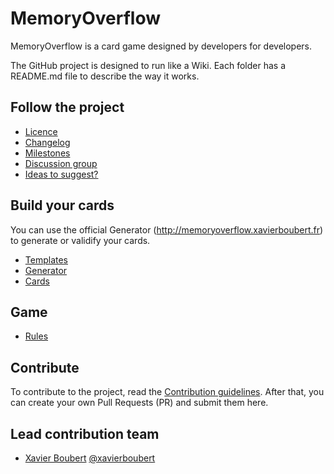 # MemoryOverflow

MemoryOverflow is a card game designed by developers for developers.

The GitHub project is designed to run like a Wiki. Each folder has a README.md file to describe the way it works.


## Follow the project

* [Licence](https://github.com/XavierBoubert/MemoryOverflow/blob/master/LICENSE)
* [Changelog](https://github.com/XavierBoubert/MemoryOverflow/blob/master/CHANGELOG.md)
* [Milestones](https://github.com/XavierBoubert/MemoryOverflow/milestones?state=open)
* [Discussion group](https://groups.google.com/d/forum/memoryoverflow)
* [Ideas to suggest?](http://www.google.com/moderator/#15/e=2138af&t=2138af.41)


## Build your cards

You can use the official Generator (http://memoryoverflow.xavierboubert.fr) to generate or validify your cards.

* [Templates](https://github.com/XavierBoubert/MemoryOverflow/blob/master/templates/README.md)
* [Generator](https://github.com/XavierBoubert/MemoryOverflow/blob/master/generator/README.md)
* [Cards](https://github.com/XavierBoubert/MemoryOverflow/blob/master/cards/README.md)


## Game

* [Rules](https://github.com/XavierBoubert/MemoryOverflow/blob/master/rules/README.md)


## Contribute

To contribute to the project, read the [Contribution guidelines](https://github.com/XavierBoubert/MemoryOverflow/blob/master/CONTRIBUTING.md).
After that, you can create your own Pull Requests (PR) and submit them here.


Lead contribution team
---------

* [Xavier Boubert](http://xavierboubert.fr) [@xavierboubert](http://twitter.com/XavierBoubert)